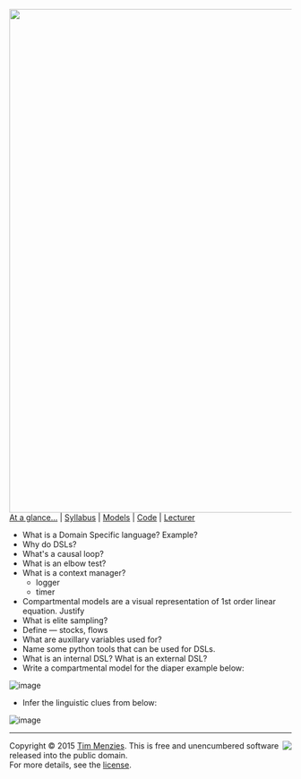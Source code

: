 [<img width=900 src="https://raw.githubusercontent.com/txt/mase/master/img/banner1.png">](https://github.com/txt/mase/blob/master/README.md)   
[At a glance...](https://github.com/txt/mase/blob/master/OVERVIEW.md) |
[Syllabus](https://github.com/txt/mase/blob/master/SYLLABUS.md) |
[Models](https://github.com/txt/mase/blob/master/MODELS.md) |
[Code](https://github.com/txt/mase/tree/master/src) |
[Lecturer](http://menzies.us) 


 + What is a Domain Specific language? Example?
 + Why do DSLs?
 + What's a causal loop?
 + What is an elbow test?
 + What is a context manager?
   - logger
   - timer
 + Compartmental models are a visual representation of 1st order linear equation. Justify
 + What is elite sampling?
 + Define — stocks, flows
 + What are auxillary variables used for?
 + Name some python tools that can be used for DSLs.
 + What is an internal DSL? What is an external DSL?
 + Write a compartmental model for the diaper example below:
 
 ![image](https://cloud.githubusercontent.com/assets/1433964/10233708/2cce5aac-685e-11e5-9bbc-79d14d5986b2.png)
 
 + Infer the linguistic clues from below:

![image](https://cloud.githubusercontent.com/assets/1433964/10234294/94699da4-6861-11e5-8b8f-b8e1cc252d8a.png)


_________

<img align=right src="https://raw.githubusercontent.com/txt/mase/master/img/pd-icon.png">Copyright © 2015 [Tim Menzies](http://menzies.us).
This is free and unencumbered software released into the public domain.   
For more details, see the [license](https://github.com/txt/mase/blob/master/LICENSE.md).

